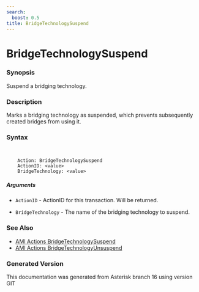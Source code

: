 ```yaml
---
search:
  boost: 0.5
title: BridgeTechnologySuspend
---
```


# BridgeTechnologySuspend

### Synopsis

Suspend a bridging technology.

### Description

Marks a bridging technology as suspended, which prevents subsequently created bridges from using it.<br>


### Syntax


```


    Action: BridgeTechnologySuspend
    ActionID: <value>
    BridgeTechnology: <value>

```
##### Arguments


* `ActionID` - ActionID for this transaction. Will be returned.<br>

* `BridgeTechnology` - The name of the bridging technology to suspend.<br>

### See Also

* [AMI Actions BridgeTechnologySuspend](/Asterisk_16_Documentation/API_Documentation/AMI_Actions/BridgeTechnologySuspend)
* [AMI Actions BridgeTechnologyUnsuspend](/Asterisk_16_Documentation/API_Documentation/AMI_Actions/BridgeTechnologyUnsuspend)


### Generated Version

This documentation was generated from Asterisk branch 16 using version GIT 
